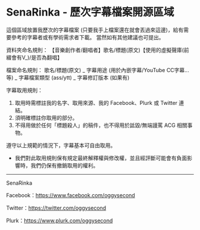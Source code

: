 # SenaRinka - 歷次字幕檔案開源區域

這個區域放置我歷次的字幕檔案 (只要我手上檔案還在就會丟過來這邊)，給有需要參考的字幕者或有學術需求者下載。
當然如有其他建議也可提出。

資料夾命名規則：
【音樂創作者/翻唱者】歌名/標題(原文)【使用的虛擬聲庫(前綴會有V_)/是否為翻唱】

檔案命名規則：
歌名/標題(原文) _ 字幕用途 (用於內嵌字幕/YouTube CC字幕...等) _ 字幕檔案類型 (ass/ytt) _ 字幕修訂版本 (如果有)


字幕取用規則：
1. 取用時需標註我的名字、取用來源、我的 Facebook、Plurk 或 Twitter 連結。
2. 須明確標註你取用的部分。
3. 不得用做於任何「標題殺人」的稿件，也不得用於詆毀/無端謾罵 ACG 相關事物。

遵守以上規範的情況下，字幕基本可自由取用。
* 我們對此取用規則保有規定最終解釋權與修改權，並且經評斷可能會有負面影響時，我們仍保有撤銷取用的權利。

---
SenaRinka

Facebook：https://www.facebook.com/oggysecond

Twitter：https://twitter.com/oggysecond

Plurk：https://www.plurk.com/oggysecond
